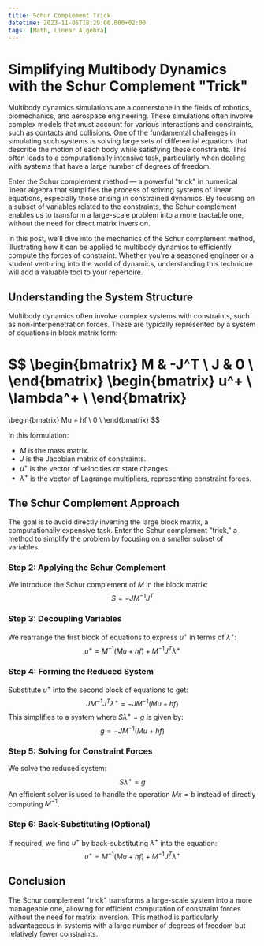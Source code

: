 ```yaml
---
title: Schur Complement Trick
datetime: 2023-11-05T18:29:00.000+02:00
tags: [Math, Linear Algebra]
---
```

# Simplifying Multibody Dynamics with the Schur Complement "Trick"
Multibody dynamics simulations are a cornerstone in the fields of robotics, biomechanics, and aerospace engineering. These simulations often involve complex models that must account for various interactions and constraints, such as contacts and collisions. One of the fundamental challenges in simulating such systems is solving large sets of differential equations that describe the motion of each body while satisfying these constraints. This often leads to a computationally intensive task, particularly when dealing with systems that have a large number of degrees of freedom.

Enter the Schur complement method — a powerful "trick" in numerical linear algebra that simplifies the process of solving systems of linear equations, especially those arising in constrained dynamics. By focusing on a subset of variables related to the constraints, the Schur complement enables us to transform a large-scale problem into a more tractable one, without the need for direct matrix inversion.

In this post, we'll dive into the mechanics of the Schur complement method, illustrating how it can be applied to multibody dynamics to efficiently compute the forces of constraint. Whether you're a seasoned engineer or a student venturing into the world of dynamics, understanding this technique will add a valuable tool to your repertoire.
## Understanding the System Structure
Multibody dynamics often involve complex systems with constraints, such as non-interpenetration forces. These are typically represented by a system of equations in block matrix form:

$$
\begin{bmatrix}
M & -J^T \\
J & 0 \\
\end{bmatrix}
\begin{bmatrix}
u^+ \\
\lambda^+ \\
\end{bmatrix}
=
\begin{bmatrix}
Mu + hf \\
0 \\
\end{bmatrix}
$$

In this formulation:
- *M* is the mass matrix.
- *J* is the Jacobian matrix of constraints.
- $u^+$ is the vector of velocities or state changes.
- $λ^+$ is the vector of Lagrange multipliers, representing constraint forces.

## The Schur Complement Approach
The goal is to avoid directly inverting the large block matrix, a computationally expensive task. Enter the Schur complement "trick," a method to simplify the problem by focusing on a smaller subset of variables.

### Step 2: Applying the Schur Complement
We introduce the Schur complement of $M$ in the block matrix:
$$
S = -J M^{-1} J^T
$$
### Step 3: Decoupling Variables
We rearrange the first block of equations to express $u^+$ in terms of $λ^+$:
$$
u^+ = M^{-1}(Mu + hf) + M^{-1}J^T \lambda^+
$$

### Step 4: Forming the Reduced System
Substitute $u^+$ into the second block of equations to get:
$$
J M^{-1}J^T \lambda^+ = -J M^{-1}(Mu + hf)
$$
This simplifies to a system where $S\lambda^+=g$ is given by:
$$
g = -J M^{-1}(Mu + hf)
$$
### Step 5: Solving for Constraint Forces
We solve the reduced system:
$$
S \lambda^+ = g
$$
An efficient solver is used to handle the operation $Mx=b$ instead of directly computing $M^{-1}$.

### Step 6: Back-Substituting (Optional)
If required, we find $u^+$ by back-substituting $λ^+$ into the equation:
$$
u^+ = M^{-1}(Mu + hf) + M^{-1}J^T \lambda^+
$$

## Conclusion
The Schur complement "trick" transforms a large-scale system into a more manageable one, allowing for efficient computation of constraint forces without the need for matrix inversion. This method is particularly advantageous in systems with a large number of degrees of freedom but relatively fewer constraints.